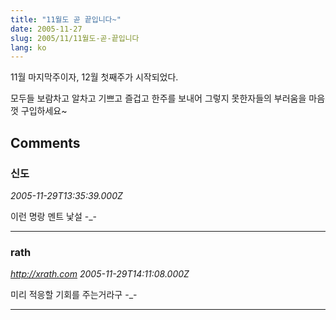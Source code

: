 ```yaml
---
title: "11월도 곧 끝입니다~"
date: 2005-11-27
slug: 2005/11/11월도-곧-끝입니다
lang: ko
---
```


11월 마지막주이자, 12월 첫째주가 시작되었다.

모두들 보람차고 알차고 기쁘고 즐겁고 한주를 보내어
그렇지 못한자들의 부러움을 마음껏 구입하세요~

## Comments

### 신도
*2005-11-29T13:35:39.000Z*

이런 명랑 멘트 낯설 -_-

---

### rath
*http://xrath.com*
*2005-11-29T14:11:08.000Z*

미리 적응할 기회를 주는거라구 -_-

---

